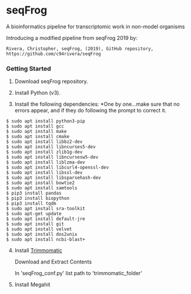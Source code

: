 # seqFrog
 A bioinformatics pipeline for transcriptomic work in non-model organisms
 
 Introducing a modified pipeline from seqFrog 2019 by:
 
 `Rivera, Christopher, seqFrog, (2019), GitHub repository, https://github.com/c94rivera/seqFrog`
 
 
 ### Getting Started
 
 1. Download seqFrog repository.
 
 2. Install Python (v3).
 
 3. Install the following dependencies:
  *One by one...make sure that no errors appear, and if they do following the prompt to correct it.
 
 ```
$ sudo apt install python3-pip
$ sudo apt install gcc
$ sudo apt install make
$ sudo apt install cmake
$ sudo apt install libbz2-dev
$ sudo apt install libncurses5-dev
$ sudo apt install zlib1g-dev
$ sudo apt install libncursesw5-dev
$ sudo apt install liblzma-dev
$ sudo apt install libcurl4-openssl-dev
$ sudo apt install libssl-dev
$ sudo apt install libsparsehash-dev
$ sudo apt install bowtie2
$ sudo apt install samtools
$ pip3 install pandas
$ pip3 install biopython
$ pip3 install tqdm
$ sudo apt install sra-toolkit
$ sudo apt-get update
$ sudo apt install default-jre
$ sudo apt install git
$ sudo apt install velvet
$ sudo apt install dos2unix
$ sudo apt install ncbi-blast+
 ```
 
 4. Install [Trimmomatic](http://www.usadellab.org/cms/?page=trimmomatic)
     
     Download and Extract Contents
     
     In 'seqFrog_conf.py' list path to 'trimmomatic_folder'
     
 5. Install Megahit
